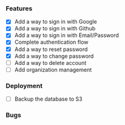 ### Features

- [x] Add a way to sign in with Google
- [x] Add a way to sign in with Github
- [x] Add a way to sign in with Email/Password
- [x] Complete authentication flow
- [x] Add a way to reset password
- [x] Add a way to change password
- [ ] Add a way to delete account
- [ ] Add organization management

### Deployment

- [ ] Backup the database to S3

### Bugs
